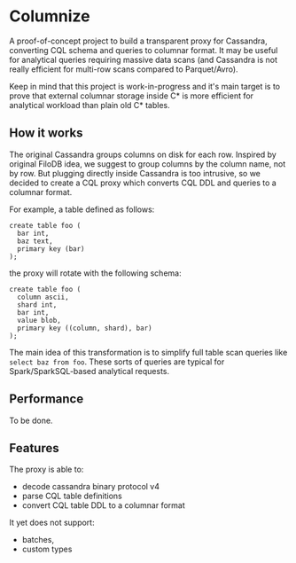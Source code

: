 # Columnize

A proof-of-concept project to build a transparent proxy for Cassandra, converting CQL schema 
and queries to columnar format. It may be useful for analytical queries requiring massive data scans (and Cassandra is not
really efficient for multi-row scans compared to Parquet/Avro).

Keep in mind that this project is work-in-progress and it's main target is to prove that external columnar storage inside 
C* is more efficient for analytical workload than plain old C* tables.

## How it works

The original Cassandra groups columns on disk for each row. Inspired by original FiloDB idea, we suggest to group columns
 by the column name, not by row. But plugging directly inside Cassandra is too intrusive, so we decided to create a CQL
 proxy which converts CQL DDL and queries to a columnar format.
 
For example, a table defined as follows:

    create table foo (
      bar int,
      baz text,
      primary key (bar)
    );

the proxy will rotate with the following schema:

    create table foo (
      column ascii,
      shard int,
      bar int,
      value blob,
      primary key ((column, shard), bar)
    );

The main idea of this transformation is to simplify full table scan queries like `select baz from foo`. These sorts of queries
are typical for Spark/SparkSQL-based analytical requests.

## Performance

To be done.

## Features

The proxy is able to:

* decode cassandra binary protocol v4
* parse CQL table definitions
* convert CQL table DDL to a columnar format
 
It yet does not support:

* batches,
* custom types


